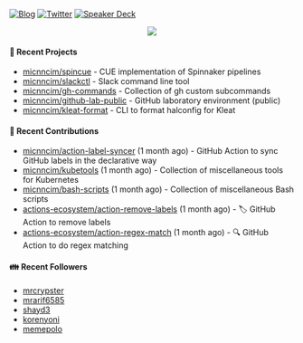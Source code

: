 [![Blog](https://img.shields.io/badge/Blog-0?style=flat-square&logo=gatsby&color=181717&logoColor=white)](https://micnncim.com)
[![Twitter](https://img.shields.io/badge/Twitter-0?style=flat-square&logo=twitter&color=1DA1F2&logoColor=white)](https://twitter.com/micnncim)
[![Speaker Deck](https://img.shields.io/badge/Speaker_Deck-0?style=flat-square&logo=speaker-deck&color=009287&logoColor=white)](https://speakerdeck.com/micnncim)

<p align="center">
<img src="https://github-readme-stats.vercel.app/api?username=micnncim&show_icons=true&count_private=true" />
</p>

#### 🍎 Recent Projects

- [micnncim/spincue](https://github.com/micnncim/spincue) - CUE implementation of Spinnaker pipelines
- [micnncim/slackctl](https://github.com/micnncim/slackctl) - Slack command line tool
- [micnncim/gh-commands](https://github.com/micnncim/gh-commands) - Collection of gh custom subcommands
- [micnncim/github-lab-public](https://github.com/micnncim/github-lab-public) - GitHub laboratory environment (public)
- [micnncim/kleat-format](https://github.com/micnncim/kleat-format) - CLI to format halconfig for Kleat

#### 🌱 Recent Contributions

- [micnncim/action-label-syncer](https://github.com/micnncim/action-label-syncer) (1 month ago) - GitHub Action to sync GitHub labels in the declarative way
- [micnncim/kubetools](https://github.com/micnncim/kubetools) (1 month ago) - Collection of miscellaneous tools for Kubernetes
- [micnncim/bash-scripts](https://github.com/micnncim/bash-scripts) (1 month ago) - Collection of miscellaneous Bash scripts
- [actions-ecosystem/action-remove-labels](https://github.com/actions-ecosystem/action-remove-labels) (1 month ago) - 🏷️ GitHub Action to remove labels
- [actions-ecosystem/action-regex-match](https://github.com/actions-ecosystem/action-regex-match) (1 month ago) - 🔍 GitHub Action to do regex matching

#### 👪  Recent Followers

- [mrcrypster](https://github.com/mrcrypster)
- [mrarif6585](https://github.com/mrarif6585)
- [shayd3](https://github.com/shayd3)
- [korenyoni](https://github.com/korenyoni)
- [memepolo](https://github.com/memepolo)
